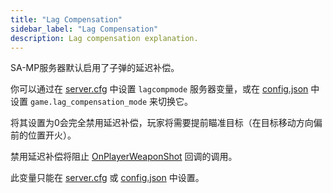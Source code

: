 ```yaml
---
title: "Lag Compensation"
sidebar_label: "Lag Compensation"
description: Lag compensation explanation.
---
```


SA-MP服务器默认启用了子弹的延迟补偿。

你可以通过在 [server.cfg](server.cfg) 中设置 `lagcompmode` 服务器变量，或在 [config.json](config.json) 中设置 `game.lag_compensation_mode` 来切换它。

将其设置为0会完全禁用延迟补偿，玩家将需要提前瞄准目标（在目标移动方向偏前的位置开火）。

禁用延迟补偿将阻止 [OnPlayerWeaponShot](../scripting/callbacks/OnPlayerWeaponShot) 回调的调用。

此变量只能在 [server.cfg](server.cfg) 或 [config.json](config.json) 中设置。

